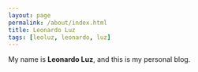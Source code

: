 ```yaml
---
layout: page
permalink: /about/index.html
title: Leonardo Luz
tags: [leoluz, leonardo, luz]
---
```


My name is **Leonardo Luz**, and this is my personal blog.  
